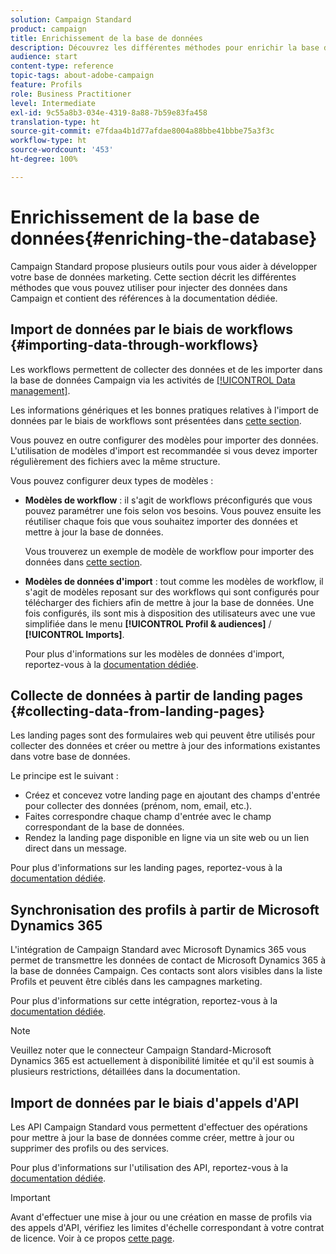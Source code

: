 ```yaml
---
solution: Campaign Standard
product: campaign
title: Enrichissement de la base de données
description: Découvrez les différentes méthodes pour enrichir la base de données.
audience: start
content-type: reference
topic-tags: about-adobe-campaign
feature: Profils
role: Business Practitioner
level: Intermediate
exl-id: 9c55a8b3-034e-4319-8a88-7b59e83fa458
translation-type: ht
source-git-commit: e7fdaa4b1d77afdae8004a88bbe41bbbe75a3f3c
workflow-type: ht
source-wordcount: '453'
ht-degree: 100%

---
```


# Enrichissement de la base de données{#enriching-the-database}

Campaign Standard propose plusieurs outils pour vous aider à développer votre base de données marketing. Cette section décrit les différentes méthodes que vous pouvez utiliser pour injecter des données dans Campaign et contient des références à la documentation dédiée.

## Import de données par le biais de workflows {#importing-data-through-workflows}

Les workflows permettent de collecter des données et de les importer dans la base de données Campaign via les activités de [[!UICONTROL Data management]](../../automating/using/about-data-management-activities.md).

Les informations génériques et les bonnes pratiques relatives à l&#39;import de données par le biais de workflows sont présentées dans [cette section](../../automating/using/about-data-import-and-export.md).

Vous pouvez en outre configurer des modèles pour importer des données. L&#39;utilisation de modèles d&#39;import est recommandée si vous devez importer régulièrement des fichiers avec la même structure.

Vous pouvez configurer deux types de modèles :

* **Modèles de workflow** : il s&#39;agit de workflows préconfigurés que vous pouvez paramétrer une fois selon vos besoins. Vous pouvez ensuite les réutiliser chaque fois que vous souhaitez importer des données et mettre à jour la base de données.

   Vous trouverez un exemple de modèle de workflow pour importer des données dans [cette section](../../automating/using/creating-import-workflow-templates.md).

* **Modèles de données d&#39;import** : tout comme les modèles de workflow, il s&#39;agit de modèles reposant sur des workflows qui sont configurés pour télécharger des fichiers afin de mettre à jour la base de données. Une fois configurés, ils sont mis à disposition des utilisateurs avec une vue simplifiée dans le menu **[!UICONTROL Profil &amp; audiences]** / **[!UICONTROL Imports]**.

   Pour plus d&#39;informations sur les modèles de données d&#39;import, reportez-vous à la [documentation dédiée](../../automating/using/importing-data-with-import-templates.md).

## Collecte de données à partir de landing pages {#collecting-data-from-landing-pages}

Les landing pages sont des formulaires web qui peuvent être utilisés pour collecter des données et créer ou mettre à jour des informations existantes dans votre base de données.

Le principe est le suivant :

* Créez et concevez votre landing page en ajoutant des champs d&#39;entrée pour collecter des données (prénom, nom, email, etc.).
* Faites correspondre chaque champ d&#39;entrée avec le champ correspondant de la base de données.
* Rendez la landing page disponible en ligne via un site web ou un lien direct dans un message.

Pour plus d&#39;informations sur les landing pages, reportez-vous à la [documentation dédiée](../../channels/using/getting-started-with-landing-pages.md).

## Synchronisation des profils à partir de Microsoft Dynamics 365

L&#39;intégration de Campaign Standard avec Microsoft Dynamics 365 vous permet de transmettre les données de contact de Microsoft Dynamics 365 à la base de données Campaign.
Ces contacts sont alors visibles dans la liste Profils et peuvent être ciblés dans les campagnes marketing.

Pour plus d&#39;informations sur cette intégration, reportez-vous à la [documentation dédiée](../../integrating/using/d365-acs-get-started.md).

>[!NOTE]
>
>Veuillez noter que le connecteur Campaign Standard-Microsoft Dynamics 365 est actuellement à disponibilité limitée et qu&#39;il est soumis à plusieurs restrictions, détaillées dans la documentation.

## Import de données par le biais d&#39;appels d&#39;API

Les API Campaign Standard vous permettent d&#39;effectuer des opérations pour mettre à jour la base de données comme créer, mettre à jour ou supprimer des profils ou des services.

Pour plus d&#39;informations sur l&#39;utilisation des API, reportez-vous à la [documentation dédiée](../../api/using/get-started-apis.md).

>[!IMPORTANT]
>
>Avant d&#39;effectuer une mise à jour ou une création en masse de profils via des appels d&#39;API, vérifiez les limites d&#39;échelle correspondant à votre contrat de licence. Voir à ce propos [cette page](https://helpx.adobe.com/fr/legal/product-descriptions/campaign-standard.html#Ressourcesdinfrastructureinformatiqueparniveauxdeprofilsactifs).
